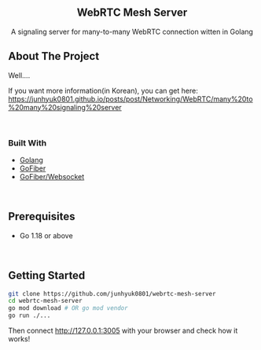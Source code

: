 <div id="top"></div>

<br />
<div align="center">
  <h2 align="center">WebRTC Mesh Server</h2>

  <p align="center">
    A signaling server for many-to-many WebRTC connection witten in Golang
  </p>
</div>

## About The Project

Well....

If you want more information(in Korean), you can get here: <https://junhyuk0801.github.io/posts/post/Networking/WebRTC/many%20to%20many%20signaling%20server>

<br>

### Built With

-   [Golang](https://go.dev/)
-   [GoFiber](https://gofiber.io/)
-   [GoFiber/Websocket](https://github.com/gofiber/websocket)

<br>

## Prerequisites

-   Go 1.18 or above

<br>

## Getting Started

```bash
git clone https://github.com/junhyuk0801/webrtc-mesh-server
cd webrtc-mesh-server
go mod download # OR go mod vendor
go run ./...
```

Then connect <http://127.0.0.1:3005> with your browser and check how it works!
